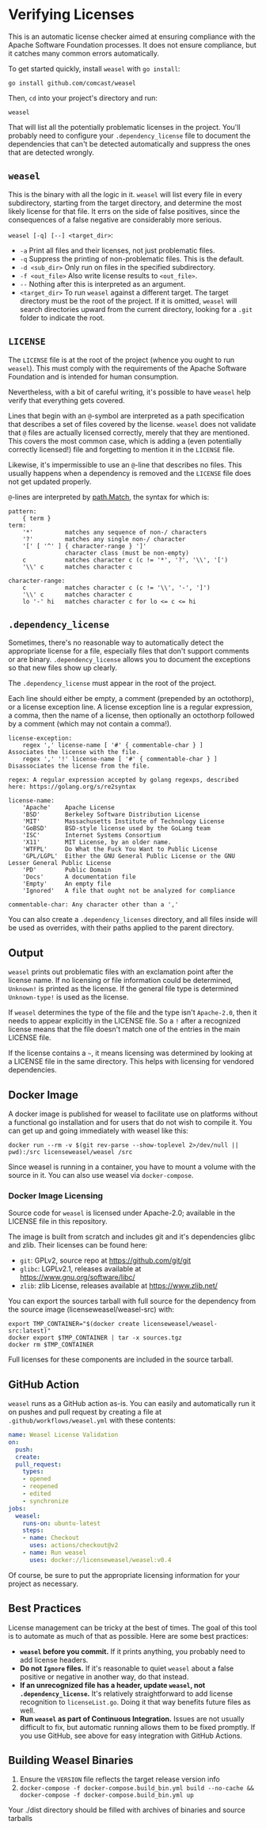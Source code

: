 <!--
Licensed to the Apache Software Foundation (ASF) under one
or more contributor license agreements.  See the NOTICE file
distributed with this work for additional information
regarding copyright ownership.  The ASF licenses this file
to you under the Apache License, Version 2.0 (the
"License"); you may not use this file except in compliance
with the License.  You may obtain a copy of the License at

  http://www.apache.org/licenses/LICENSE-2.0

Unless required by applicable law or agreed to in writing,
software distributed under the License is distributed on an
"AS IS" BASIS, WITHOUT WARRANTIES OR CONDITIONS OF ANY
KIND, either express or implied.  See the License for the
specific language governing permissions and limitations
under the License.
-->

Verifying Licenses
==================

This is an automatic license checker aimed at ensuring compliance with
the Apache Software Foundation processes. It does not ensure compliance,
but it catches many common errors automatically.

To get started quickly, install `weasel` with `go install`:

    go install github.com/comcast/weasel

Then, `cd` into your project's directory and run:

    weasel

That will list all the potentially problematic licenses in the project. You'll
probably need to configure your `.dependency_license` file to document the
dependencies that can't be detected automatically and suppress the ones that
are detected wrongly.

`weasel`
---------

This is the binary with all the logic in it. `weasel` will list every
file in every subdirectory, starting from the target directory, and
determine the most likely license for that file. It errs on the side of
false positives, since the consequences of a false negative are
considerably more serious.

`weasel [-q] [--] <target_dir>`:

  - `-a` Print all files and their licenses, not just problematic files.
  - `-q` Suppress the printing of non-problematic files. This is the default.
  - `-d <sub_dir>` Only run on files in the specified subdirectory.
  - `-f <out_file>` Also write license results to `<out_file>`.
  - `--` Nothing after this is interpreted as an argument.
  - `<target_dir>` To run `weasel` against a different target. The
    target directory must be the root of the project. If it is omitted,
    `weasel` will search directories upward from the current directory,
    looking for a `.git` folder to indicate the root.

`LICENSE`
---------

The `LICENSE` file is at the root of the project (whence you ought to run
`weasel`). This must comply with the requirements of the Apache Software
Foundation and is intended for human consumption.

Nevertheless, with a bit of careful writing, it's possible to have
`weasel` help verify that everything gets covered.

Lines that begin with an `@`-symbol are interpreted as a path
specification that describes a set of files covered by the license.
`weasel` does not validate that `@` files are actually licensed
correctly, merely that they are mentioned. This covers the most common
case, which is adding a (even potentially correctly licensed!) file and
forgetting to mention it in the `LICENSE` file.

Likewise, it's impermissible to use an `@`-line that describes no files.
This usually happens when a dependency is removed and the `LICENSE` file
does not get updated properly.

`@`-lines are interpreted by
[path.Match](https://golang.org/pkg/path/#Match), the syntax for which
is:

    pattern:
        { term }
    term:
        '*'         matches any sequence of non-/ characters
        '?'         matches any single non-/ character
        '[' [ '^' ] { character-range } ']'
                    character class (must be non-empty)
        c           matches character c (c != '*', '?', '\\', '[')
        '\\' c      matches character c

    character-range:
        c           matches character c (c != '\\', '-', ']')
        '\\' c      matches character c
        lo '-' hi   matches character c for lo <= c <= hi

`.dependency_license`
---------------------

Sometimes, there's no reasonable way to automatically detect the
appropriate license for a file, especially files that don't support
comments or are binary. `.dependency_license` allows you to document the
exceptions so that new files show up clearly.

The `.dependency_license` must appear in the root of the project.

Each line should either be empty, a comment (prepended by an octothorp),
or a license exception line. A license exception line is a regular
expression, a comma, then the name of a license, then optionally an
octothorp followed by a comment (which may not contain a comma!).

    license-exception:
        regex ',' license-name [ '#' { commentable-char } ]       Associates the license with the file.        
        regex ',' '!' license-name [ '#' { commentable-char } ]   Disassociates the license from the file.

    regex: A regular expression accepted by golang regexps, described here: https://golang.org/s/re2syntax

    license-name:
        'Apache'    Apache License
        'BSD'       Berkeley Software Distribution License
        'MIT'       Massachusetts Institute of Technology License
        'GoBSD'     BSD-style license used by the GoLang team
        'ISC'       Internet Systems Consortium
        'X11'       MIT License, by an older name.
        'WTFPL'     Do What the Fuck You Want to Public License
        'GPL/LGPL'  Either the GNU General Public License or the GNU Lesser General Public License
        'PD'        Public Domain
        'Docs'      A documentation file
        'Empty'     An empty file
        'Ignored'   A file that ought not be analyzed for compliance

    commentable-char: Any character other than a ','

You can also create a `.dependency_licenses` directory, and all files inside will be used as overrides, with their paths applied to the parent directory.

Output
------

`weasel` prints out problematic files with an exclamation point after the license name. If no licensing or file information could be determined, `Unknown!` is printed as the license. If the general file type is determined `Unknown-type!` is used as the license.

If `weasel` determines the type of the file and the type isn't `Apache-2.0`, then it needs to appear explicitly in the LICENSE file. So a `!` after a recognized license means that the file doesn't match one of the entries in the main LICENSE file.

If the license contains a `~`, it means licensing was determined by looking at a LICENSE file in the same directory. This helps with licensing for vendored dependencies.

Docker Image
------------

A docker image is published for weasel to facilitate use on platforms
without a functional go installation and for users that do not wish to
compile it. You can get up and going immediately with weasel like this:

    docker run --rm -v $(git rev-parse --show-toplevel 2>/dev/null || pwd):/src licenseweasel/weasel /src

Since weasel is running in a container, you have to mount a volume with the
source in it. You can also use weasel via `docker-compose`.

### Docker Image Licensing

Source code for `weasel` is licensed under Apache-2.0; available in the LICENSE
file in this repository.

The image is built from scratch and includes git and it's dependencies glibc
and zlib. Their licenses can be found here:

  - `git`: GPLv2, source repo at https://github.com/git/git
  - `glibc`: LGPLv2.1, releases available at https://www.gnu.org/software/libc/
  - `zlib`: zlib License, releases available at https://www.zlib.net/

You can export the sources tarball with full source for the dependency from the
source image (licenseweasel/weasel-src) with:

```
export TMP_CONTAINER="$(docker create licenseweasel/weasel-src:latest)"
docker export $TMP_CONTAINER | tar -x sources.tgz
docker rm $TMP_CONTAINER
```

Full licenses for these components are included in the source tarball.

GitHub Action
-------------

`weasel` runs as a GitHub action as-is. You can easily and automatically
run it on pushes and pull request by creating a file at
`.github/workflows/weasel.yml` with these contents:

```.yaml
name: Weasel License Validation
on:
  push:
  create:
  pull_request:
    types:
    - opened
    - reopened
    - edited
    - synchronize
jobs:
  weasel:
    runs-on: ubuntu-latest
    steps:
    - name: Checkout
      uses: actions/checkout@v2
    - name: Run weasel
      uses: docker://licenseweasel/weasel:v0.4
```

Of course, be sure to put the appropriate licensing information for your
project as necessary.

Best Practices
--------------

License management can be tricky at the best of times. The goal of this
tool is to automate as much of that as possible. Here are some best
practices:

-   **`weasel` before you commit.** If it prints anything, you
    probably need to add license headers.
-   **Do not `Ignore` files.** If it's reasonable to quiet `weasel`
    about a false positive or negative in another way, do that instead.
-   **If an unrecognized file has a header, update `weasel`, not
    `.dependency_license`.** It's relatively straightforward to add
    license recognition to `licenseList.go`. Doing it that way benefits
    future files as well.
-   **Run `weasel` as part of Continuous Integration.** Issues
    are not usually difficult to fix, but automatic running allows them
    to be fixed promptly. If you use GitHub, see above for easy
    integration with GitHub Actions.


Building Weasel Binaries
--------------
1. Ensure the `VERSION` file reflects the target release version info
2. `docker-compose -f docker-compose.build_bin.yml build --no-cache && docker-compose -f docker-compose.build_bin.yml up`

Your ./dist directory should be filled with archives of binaries and source tarballs
